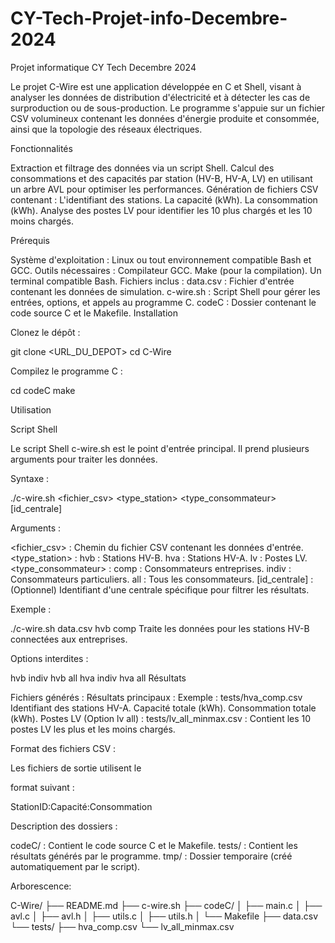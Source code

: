 # CY-Tech-Projet-info-Decembre-2024
Projet informatique CY Tech Decembre 2024

Le projet C-Wire est une application développée en C et Shell, visant à analyser les données de distribution d'électricité et à détecter les cas de surproduction ou de sous-production. Le programme s'appuie sur un fichier CSV volumineux contenant les données d'énergie produite et consommée, ainsi que la topologie des réseaux électriques.

Fonctionnalités

Extraction et filtrage des données via un script Shell.
Calcul des consommations et des capacités par station (HV-B, HV-A, LV) en utilisant un arbre AVL pour optimiser les performances.
Génération de fichiers CSV contenant :
L'identifiant des stations.
La capacité (kWh).
La consommation (kWh).
Analyse des postes LV pour identifier les 10 plus chargés et les 10 moins chargés.

Prérequis

Système d'exploitation : Linux ou tout environnement compatible Bash et GCC.
Outils nécessaires :
Compilateur GCC.
Make (pour la compilation).
Un terminal compatible Bash.
Fichiers inclus :
data.csv : Fichier d'entrée contenant les données de simulation.
c-wire.sh : Script Shell pour gérer les entrées, options, et appels au programme C.
codeC : Dossier contenant le code source C et le Makefile.
Installation

Clonez le dépôt :

git clone <URL_DU_DEPOT>
cd C-Wire

Compilez le programme C :

cd codeC
make

Utilisation

Script Shell

Le script Shell c-wire.sh est le point d'entrée principal. Il prend plusieurs arguments pour traiter les données.

Syntaxe :

./c-wire.sh <fichier_csv> <type_station> <type_consommateur> [id_centrale]


Arguments :

<fichier_csv> : Chemin du fichier CSV contenant les données d'entrée.
<type_station> :
hvb : Stations HV-B.
hva : Stations HV-A.
lv : Postes LV.
<type_consommateur> :
comp : Consommateurs entreprises.
indiv : Consommateurs particuliers.
all : Tous les consommateurs.
[id_centrale] : (Optionnel) Identifiant d'une centrale spécifique pour filtrer les résultats.

Exemple :

./c-wire.sh data.csv hvb comp
Traite les données pour les stations HV-B connectées aux entreprises.

Options interdites :

hvb indiv
hvb all
hva indiv
hva all
Résultats

Fichiers générés :
Résultats principaux :
Exemple : tests/hva_comp.csv
Identifiant des stations HV-A.
Capacité totale (kWh).
Consommation totale (kWh).
Postes LV (Option lv all) :
tests/lv_all_minmax.csv : Contient les 10 postes LV les plus et les moins chargés.

Format des fichiers CSV :

Les fichiers de sortie utilisent le 

format suivant :

StationID:Capacité:Consommation

Description des dossiers :

codeC/ : Contient le code source C et le Makefile.
tests/ : Contient les résultats générés par le programme.
tmp/ : Dossier temporaire (créé automatiquement par le script).

Arborescence:

C-Wire/
├── README.md
├── c-wire.sh
├── codeC/
│   ├── main.c
│   ├── avl.c
│   ├── avl.h
│   ├── utils.c
│   ├── utils.h
│   └── Makefile
├── data.csv
└── tests/
    ├── hva_comp.csv
    └── lv_all_minmax.csv

